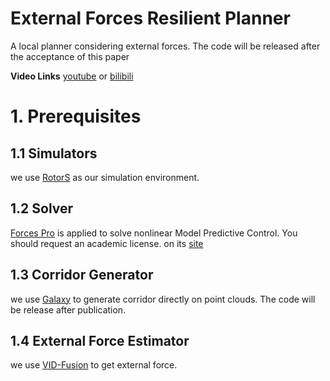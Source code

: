 # External Forces Resilient Planner

A local planner considering external forces. The code will be released after the acceptance of this paper

**Video Links**  [youtube](https://youtu.be/nSKbzAM0v18) or [bilibili](https://www.bilibili.com/video/BV1eX4y137vn/)


# 1. Prerequisites

## 1.1 Simulators

we use [RotorS](https://github.com/ethz-asl/rotors_simulator) as our simulation environment.

## 1.2 Solver

[Forces Pro](https://www.embotech.com/products/forcespro/overview/) is applied to solve nonlinear Model Predictive Control. You should request an academic license.  on its [site](https://www.embotech.com/products/forcespro/licensing/)

## 1.3 Corridor Generator

we use [Galaxy](https://github.com/ZJU-FAST-Lab/Galaxy) to generate corridor directly on point clouds. The code will be release after publication. 


## 1.4 External Force Estimator

we use [VID-Fusion](https://github.com/ZJU-FAST-Lab/VID-Fusion) to get external force.


